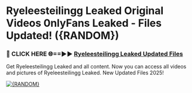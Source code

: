 # Ryeleesteilingg Leaked Original Videos 0nlyFans Leaked - Files Updated! ({RANDOM})

<h3>🔴 CLICK HERE 🌐==►► <a href="https://betterlinks.top/A2PfLJ" rel="nofollow">Ryeleesteilingg Leaked Updated Files</a></h3>

Get Ryeleesteilingg Leaked and all content. Now you can access all videos and pictures of Ryeleesteilingg Leaked. New Updated Files 2025!

[![{RANDOM}](https://i.imgur.com/ppqm5kG.gif)](https://betterlinks.top/A2PfLJ)